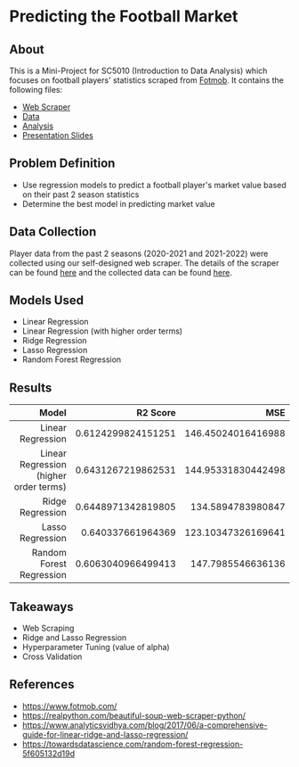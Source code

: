 # Predicting the Football Market 

## About

This is a Mini-Project for SC5010 (Introduction to Data Analysis) which focuses on football players' statistics scraped from [Fotmob](https://www.fotmob.com/). It contains the following files:

- [Web Scraper](https://github.com/nchin212/fotmob_analysis/blob/main/fotmob_scraper.ipynb)
- [Data](https://github.com/nchin212/fotmob_analysis/blob/main/playerdata.xlsx)
- [Analysis](https://github.com/nchin212/fotmob_analysis/blob/main/fotmob_analysis.ipynb)
- [Presentation Slides](https://github.com/nchin212/fotmob_analysis/blob/main/presentation_slides.pdf)

## Problem Definition

- Use regression models to predict a football player's market value based on their past 2 season statistics
- Determine the best model in predicting market value

## Data Collection

Player data from the past 2 seasons (2020-2021 and 2021-2022) were collected using our self-designed web scraper. The details of the scraper can be found [here](https://github.com/nchin212/fotmob_analysis/blob/main/fotmob_scraper.ipynb) and the collected data can be found [here](https://github.com/nchin212/fotmob_analysis/blob/main/playerdata.xlsx).

## Models Used

- Linear Regression
- Linear Regression (with higher order terms)
- Ridge Regression
- Lasso Regression
- Random Forest Regression

## Results

| Model 					                         |     R2 Score 		       |  MSE                 |
|-----------------------------------------:|------------------------:|---------------------:|
| Linear Regression 			                 |     0.6124299824151251  | 146.45024016416988   |
| Linear Regression (higher order terms) 	 |     0.6431267219862531  | 144.95331830442498   |
| Ridge Regression 			                   |     0.6448971342819805  | 134.5894783980847    |
| Lasso Regression 			                   |     0.640337661964369 	 | 123.10347326169641   |
| Random Forest Regression 		             |     0.6063040966499413  | 147.7985546636136    |


## Takeaways

- Web Scraping
- Ridge and Lasso Regression
- Hyperparameter Tuning (value of alpha)
- Cross Validation

## References

- https://www.fotmob.com/
- https://realpython.com/beautiful-soup-web-scraper-python/
- https://www.analyticsvidhya.com/blog/2017/06/a-comprehensive-guide-for-linear-ridge-and-lasso-regression/
- https://towardsdatascience.com/random-forest-regression-5f605132d19d
